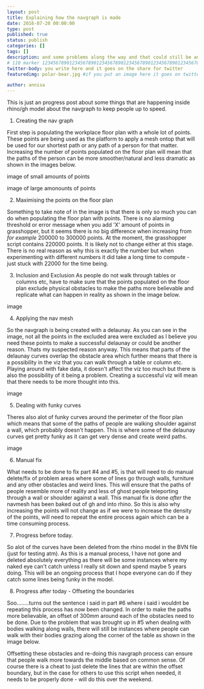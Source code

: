 ```yaml
---
layout: post
title: Explaining how the navgraph is made 
date: 2016-07-20 00:00:00
type: post
published: true
status: publish
categories: []
tags: []
description: and some problems along the way and that could still be an issue
# 110 marker 1234567890123456789012345678901234567890123456789012345678901234567890123456789012345678901234567890123456789
twitter-body: you write here and it goes on the share for twitter
featuredimg: polar-bear.jpg #if you put an image here it goes on twitter too

author: annisa
---
```


This is just an progress post about some things that are happening inside rhino/gh model about the navgraph to keep people up to speed.

1. Creating the nav graph

First step is populating the workplace floor plan with a whole lot of points. These points are being used as the platform to apply a mesh ontop that will be used for our shortest path or any path of a person for that matter. Increasing the number of points populated on the floor plan will mean that the paths of the person can be more smoother/natural and less dramatic as shown in the images below. 

image of small amounts of points

image of large amonounts of points

2. Maximising the points on the floor plan

Something to take note of in the image is that there is only so much you can do when populating the floor plan with points. There is no alarming threshold or error message when you add 'X' amount of points in grasshopper, but it seems there is no big difference when increasing from *for example* 200000 to 300000 points. At the moment, the grasshopper script contains 220000 points. It is likely not to change either at this stage. There is no real reason as why this is exactly the number but when experimenting with different numbers it did take a long time to compute - just stuck with 22000 for the time being. 

3. Inclusion and Exclusion
As people do not walk through tables or columns etc, have to make sure that the points populated on the floor plan exclude physical obstacles to make the paths more believable and replicate what can happen in reality as shown in the image below.

image

4. Applying the nav mesh

So the navgraph is being created with a delaunay. As you can see in the image, not all the points in the excluded area were excluded as I believe you need these points to make a successful delaunay or could be another reason. Thats my suspected reason anyway. This means that parts of the delaunay curves overlap the obstacle area which further means that there is a possibility in the viz that you can walk through a table or column etc. Playing around with fake data, it doesn't affect the viz too much but there is also the possibility of it being a problem. Creating a successful viz will mean that there needs to be more thought into this. 

image

5. Dealing with funky curves

Theres also alot of funky curves around the perimeter of the floor plan which means that some of the paths of people are walking shoulder against a wall, which probably doesn't happen. This is where some of the delaunay curves get pretty funky as it can get very dense and create weird paths. 

image

6. Manual fix

What needs to be done to fix part #4 and #5, is that will need to do manual delete/fix of problem areas where some of lines go through walls, furniture and any other obstacles and weird lines. This will ensure that the paths of people resemble more of reality and less of ghost people teleporting through a wall or shoulder against a wall. This manual fix is done <i>after</i> the navmesh has been baked out of gh and into rhino. So this is also why increasing the points will not change as if we were to increase the density of the points, will need to repeat the entire process again which can be a time consuming process. 

7. Progress before today.

So alot of the curves have been deleted from the rhino model in the BVN file (just for testing atm). As this is a manual process, I have not gone and deleted absolutely everything as there will be some instances where my naked eye can't catch unless I really sit down and spend maybe 5 years doing. This will be an ongoing process that I hope everyone can do if they catch some lines being funky in the model. 

8. Progress after today - Offseting the boundaries

Soo........turns out the sentence i said in part #6 where i said i wouldnt be repeating this process has now been changed. In order to make the paths more believable, an offset of 300mm around each of the obstacles need to be done. Due to the problem that was brought up in #5 when dealing with bodies walking along walls, there will still be instances where people can walk with their bodies grazing along the corner of the table as shown in the image below.

Offsetting these obstacles and re-doing this navgraph process can ensure that people walk more towards the middle based on common sense. Of course there is a cheat to just delete the lines that are within the offset boundary, but in the case for others to use this script when needed, it needs to be properly done - will do this over the weekend. 